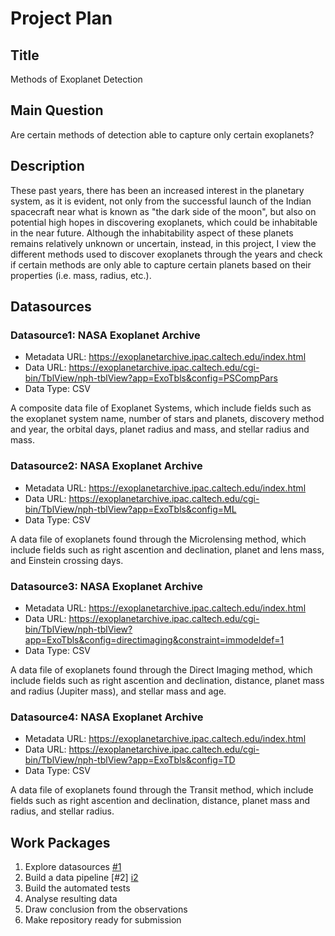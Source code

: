# Project Plan

## Title
<!-- Give your project a short title. -->
Methods of Exoplanet Detection

## Main Question

<!-- Think about one main question you want to answer based on the data. -->
Are certain methods of detection able to capture only certain exoplanets?

## Description

<!-- Describe your data science project in max. 200 words. Consider writing about why and how you attempt it. -->
These past years, there has been an increased interest in the planetary system, as it is evident, not only from the successful launch of the Indian spacecraft near what is known as "the dark side of the moon", but also on potential high hopes in discovering exoplanets, which could be inhabitable in the near future. Although the inhabitability aspect of these planets remains relatively unknown or uncertain, instead, in this project, I view the different methods used to discover exoplanets through the years and check if certain methods are only able to capture certain planets based on their properties (i.e. mass, radius, etc.).

## Datasources

<!-- Describe each datasources you plan to use in a section. Use the prefic "DatasourceX" where X is the id of the datasource. -->

### Datasource1: NASA Exoplanet Archive
* Metadata URL: https://exoplanetarchive.ipac.caltech.edu/index.html
* Data URL: https://exoplanetarchive.ipac.caltech.edu/cgi-bin/TblView/nph-tblView?app=ExoTbls&config=PSCompPars
* Data Type: CSV

A composite data file of Exoplanet Systems, which include fields such as the exoplanet system name, number of stars and planets, discovery method and year, the orbital days, planet radius and mass, and stellar radius and mass.

### Datasource2: NASA Exoplanet Archive
* Metadata URL: https://exoplanetarchive.ipac.caltech.edu/index.html
* Data URL: https://exoplanetarchive.ipac.caltech.edu/cgi-bin/TblView/nph-tblView?app=ExoTbls&config=ML
* Data Type: CSV

A data file of exoplanets found through the Microlensing method, which include fields such as right ascention and declination, planet and lens mass, and Einstein crossing days.

### Datasource3: NASA Exoplanet Archive
* Metadata URL: https://exoplanetarchive.ipac.caltech.edu/index.html
* Data URL: https://exoplanetarchive.ipac.caltech.edu/cgi-bin/TblView/nph-tblView?app=ExoTbls&config=directimaging&constraint=immodeldef=1
* Data Type: CSV

A data file of exoplanets found through the Direct Imaging method, which include fields such as right ascention and declination, distance, planet mass and radius (Jupiter mass), and stellar mass and age.

### Datasource4: NASA Exoplanet Archive
* Metadata URL: https://exoplanetarchive.ipac.caltech.edu/index.html
* Data URL: https://exoplanetarchive.ipac.caltech.edu/cgi-bin/TblView/nph-tblView?app=ExoTbls&config=TD
* Data Type: CSV

A data file of exoplanets found through the Transit method, which include fields such as right ascention and declination, distance, planet mass and radius, and stellar radius.

## Work Packages

<!-- List of work packages ordered sequentially, each pointing to an issue with more details. -->

1. Explore datasources [#1][i1]
2. Build a data pipeline [#2] [i2]
3. Build the automated tests
4. Analyse resulting data
5. Draw conclusion from the observations
6. Make repository ready for submission

[i1]: https://github.com/kejsi-dh/made-template/issues/1
[i2]: https://github.com/kejsi-dh/made-template/issues/2